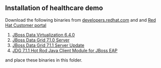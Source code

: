 ## Installation of healthcare demo

Download the following binaries from [developers.redhat.com](http://developers.redhat.com) and 
and [Red Hat Customer portal](http://access.redhat.com/downloads) 

1. [JBoss Data Virtualization 6.4.0](https://developers.redhat.com/download-manager/file/jboss-dv-6.4.0-installer.jar)
2. [JBoss Data Grid 7.1.0 Server](https://developers.redhat.com/download-manager/file/jboss-datagrid-7.1.0-server.zip)
3. [JBoss Data Grid 7.1.1 Server Update](https://access.redhat.com/jbossnetwork/restricted/softwareDownload.html?softwareId=55011)
4. [JDG 7.1.1 Hot Rod Java Client Module for JBoss EAP](https://access.redhat.com/jbossnetwork/restricted/softwareDownload.html?softwareId=54931)

and place these binaries in this folder.